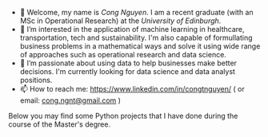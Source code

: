 - 👋 Welcome, my name is *Cong Nguyen*. I am a recent graduate (with an MSc in Operational Research) at the *University of Edinburgh*.
- 👀 I’m interested in the application of machine learning in healthcare, transportation, tech and sustainability. I'm also capable of formullating business problems in a mathematical ways and solve it using wide range of approaches such as operational research and data science. 
- 💞️ I’m passionate about using data to help businesses make better decisions. I'm currently looking for data science and data analyst positions. 
- 📫 How to reach me: https://www.linkedin.com/in/congtnguyen/ ( or email: cong.ngnt@gmail.com )

<!---
CongThNguyen/CongThNguyen is a ✨ special ✨ repository because its `README.md` (this file) appears on your GitHub profile.
You can click the Preview link to take a look at your changes.
--->

Below you may find some Python projects that I have done during the course of the Master's degree. 
